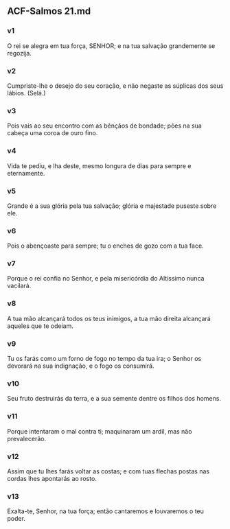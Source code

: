 ## ACF-Salmos 21.md
### v1
 O rei se alegra em tua força, SENHOR; e na tua salvação grandemente se regozija.
### v2
 Cumpriste-lhe o desejo do seu coração, e não negaste as súplicas dos seus lábios. (Selá.)
### v3
 Pois vais ao seu encontro com as bênçãos de bondade; pões na sua cabeça uma coroa de ouro fino.
### v4
 Vida te pediu, e lha deste, mesmo longura de dias para sempre e eternamente.
### v5
 Grande é a sua glória pela tua salvação; glória e majestade puseste sobre ele.
### v6
 Pois o abençoaste para sempre; tu o enches de gozo com a tua face.
### v7
 Porque o rei confia no Senhor, e pela misericórdia do Altíssimo nunca vacilará.
### v8
 A tua mão alcançará todos os teus inimigos, a tua mão direita alcançará aqueles que te odeiam.
### v9
 Tu os farás como um forno de fogo no tempo da tua ira; o Senhor os devorará na sua indignação, e o fogo os consumirá.
### v10
 Seu fruto destruirás da terra, e a sua semente dentre os filhos dos homens.
### v11
 Porque intentaram o mal contra ti; maquinaram um ardil, mas não prevalecerão.
### v12
 Assim que tu lhes farás voltar as costas; e com tuas flechas postas nas cordas lhes apontarás ao rosto.
### v13
 Exalta-te, Senhor, na tua força; então cantaremos e louvaremos o teu poder.
